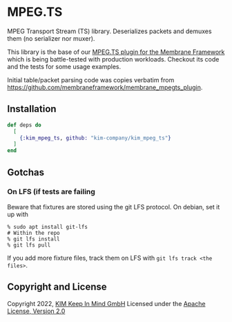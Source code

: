 # MPEG.TS
MPEG Transport Stream (TS) library. Deserializes packets and demuxes them (no
serializer nor muxer).

This library is the base of our [MPEG.TS plugin for the Membrane
Framework](https://github.com/kim-company/membrane_mpeg_ts_plugin) which is
being battle-tested with production workloads. Checkout its code and the tests
for some usage examples.

Initial table/packet parsing code was copies verbatim from
https://github.com/membraneframework/membrane_mpegts_plugin.

## Installation
```elixir
def deps do
  [
    {:kim_mpeg_ts, github: "kim-company/kim_mpeg_ts"}
  ]
end
```

## Gotchas
### On LFS (if tests are failing
Beware that fixtures are stored using the git LFS protocol. On debian, set it up
with
```
% sudo apt install git-lfs
# Within the repo
% git lfs install
% git lfs pull
```

If you add more fixture files, track them on LFS with `git lfs track <the
files>`.


## Copyright and License
Copyright 2022, [KIM Keep In Mind GmbH](https://www.keepinmind.info/)
Licensed under the [Apache License, Version 2.0](LICENSE)
